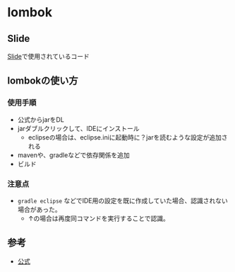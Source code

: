 # lombok
## Slide
[Slide](https://github.com/yamap55/Slide/blob/master/20161028/lombok.md)で使用されているコード

## lombokの使い方
### 使用手順
- 公式からjarをDL
- jarダブルクリックして、IDEにインストール
  - eclipseの場合は、eclipse.iniに起動時に？jarを読むような設定が追加される
- mavenや、gradleなどで依存関係を追加
- ビルド

### 注意点
- ```gradle eclipse``` などでIDE用の設定を既に作成していた場合、認識されない場合があった。
  - ↑の場合は再度同コマンドを実行することで認識。

## 参考
- [公式](https://projectlombok.org/)
